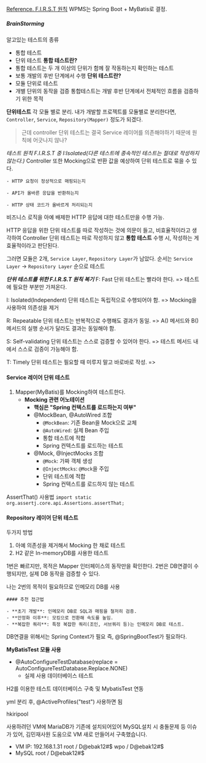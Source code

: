 [Reference. F.I.R.S.T 원칙](https://m.blog.naver.com/rodpold/222773877290)
WPMS는 Spring Boot + MyBatis로 결정.

##### BrainStorming
알고있는 테스트의 종류
- 통합 테스트
- 단위 테스트
**통합 테스트란?**
- 통합 테스트는 두 개 이상의 단위가 함께 잘 작동하는지 확인하는 테스트
- 보통 개발의 후반 단계에서 수행
**단위 테스트란?**
- 모듈 단위로 테스트
- 개별 단위의 동작을 검증
통합테스트는 개발 후반 단계에서 전체적인 흐름을 검증하기 위한 목적

**단위테스트**
각 모듈 별로 분리.
내가 개발할 프로젝트를 모듈별로 분리한다면, `Controller`, `Service`, `Repository(Mapper)` 정도가 되겠다.

> 근데 controller 단위 테스트는 결국 Service 레이어를 의존해야하기 때문에 원칙에 어긋나지 않나?

*테스트 원칙 F.I.R.S.T 중 I:Isolated(다른 테스트에 종속적인 테스트는 절대로 작성하지 않는다.)*
Controller 또한 Mocking으로 반환 값을 예상하여 단위 테스트로 묶을 수 있다.
```
- HTTP 요청이 정상적으로 매핑되는지
    
- API가 올바른 응답을 반환하는지
    
- HTTP 상태 코드가 올바르게 처리되는지
```
비즈니스 로직을 아예 배제한 HTTP 응답에 대한 테스트만을 수행 가능.

HTTP 응답을 위한 단위 테스트를 따로 작성하는 것에 의문이 들고, 비효율적이라고 생각하여 Controller 단위 테스트는 따로 작성하지 않고 **통합 테스트** 수행 시, 작성하는 게 효율적이라고 판단된다.

그러면 모듈은 2개, `Service Layer`, `Repository Layer`가 남았다.
순서는 `Service Layer` -> `Repository Layer` 순으로 테스트

***단위 테스트를 위한 F.I.R.S.T 원칙 복기***
F: Fast
단위 테스트는 빨라야 한다. => 테스트에 필요한 부분만 가져온다.

I: Isolated(Independent)
단위 테스트는 독립적으로 수행되어야 함. => Mocking을 사용하여 의존성을 제거

R: Repeatable
단위 테스트는 반복적으로 수행해도 결과가 동일. => A() 메서드와 B() 메서드의 실행 순서가 달라도 결과는 동일해야 함.

S: Self-validating
단위 테스트는 스스로 검증할 수 있어야 한다. =>  테스트 메서드 내에서 스스로 검증이 가능해야 함.

T: Timely
단위 테스트는 필요할 때 미루지 말고 바로바로 작성. => 
#### Service 레이어 단위 테스트
1. Mapper(MyBatis)를 Mocking하여 테스트한다.
	- **Mocking 관련 어노테이션**
		- **핵심은 "Spring 컨텍스트를 로드하는지 여부"**
		- @MockBean, @AutoWired 조합
			- `@MockBean`: 기존 Bean을 Mock으로 교체
			- `@AutoWired`: 실제 Bean 주입
			- 통합 테스트에 적합
			- Spring 컨텍스트를 로드하는 테스트
		- @Mock, @InjectMocks 조합
			- `@Mock`: 가짜 객체 생성
			- `@InjectMocks`: `@Mock`을 주입
			- 단위 테스트에 적합
			- Spring 컨텍스트를 로드하지 않는 테스트

AssertThat() 사용법 `import static org.assertj.core.api.Assertions.assertThat;`

#### Repository 레이어 단위 테스트
두가지 방법
1. 아예 의존성을 제거해서 Mocking 한 채로 테스트
2. H2 같은 In-memoryDB를 사용한 테스트

1번은 빠르지만, 목적은 Mapper 인터페이스의 동작만을 확인한다.
2번은 DB연결이 수행되지만, 실제 DB 동작을 검증할 수 있다.

나는 2번의 목적이 필요하므로 인메모리 DB를 사용
```
#### 추천 접근법

- **초기 개발**: 인메모리 DB로 SQL과 매핑을 철저히 검증.
- **안정화 이후**: 모킹으로 전환해 속도를 높임.
- **복잡한 쿼리**: 특정 복잡한 쿼리(조인, 서브쿼리 등)는 인메모리 DB로 테스트.
```

DB연결을 위해서는 Spring Context가 필요 즉, @SpringBootTest가 필요하다.

**MyBatisTest 모듈 사용**
- @AutoConfigureTestDatabase(replace = AutoConfigureTestDatabase.Replace.NONE) 
	- 실제 사용 데이터베이스 테스트

H2를 이용한 테스트 데이터베이스 구축 및 MybatisTest 연동

yml 분리 후, @ActiveProfiles("test")  사용하면 됨

hkiripool

사용하려던 VM에 MariaDB가 기존에 설치되어있어 MySQL설치 시 충돌문제 등 이슈가 있어,
김민재사원 도움으로 VM 새로 만들어서 구축했습니다.

- VM
IP: 192.168.1.31
root / D@ebak12#$
wpo / D@ebak12#$
- MySQL
root / D@ebak12#$